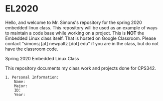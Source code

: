 # EL2020

Hello, and welcome to Mr. Simons's repository for the spring 2020 embedded linux class.  This repository will be used as an example of ways to maintain a code base while working on a project. This is **NOT** the Embedded Linux class itself.  That is hosted on Google Classroom.  Please contact "simonsj [at] newpaltz [dot] edu" if you are in the class, but do not have the classroom code.

Spring 2020 Embedded Linux Class
 
 This repository documents my class work and projects done for CPS342.
 
    1. Personal Information:
        Name:
        Major:
        ID:
        Year:
       
